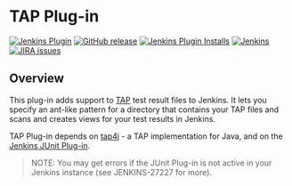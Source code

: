 # TAP Plug-in

[![Jenkins Plugin](https://img.shields.io/jenkins/plugin/v/tap.svg)](https://plugins.jenkins.io/tap)
[![GitHub release](https://img.shields.io/github/release/jenkinsci/tap.svg?label=changelog)](https://github.com/jenkinsci/tap-plugin/blob/master/CHANGES.md)
[![Jenkins Plugin Installs](https://img.shields.io/jenkins/plugin/i/tap.svg?color=blue)](https://plugins.jenkins.io/tap)
[![Jenkins](https://ci.jenkins.io/job/Plugins/job/tap-plugin/job/master/badge/icon?subject=Jenkins%20CI)](https://ci.jenkins.io/job/Plugins/job/tap-plugin/job/master/)
[![JIRA issues](https://img.shields.io/static/v1?label=Issue%20tracking&message=component:%20tap-plugin&color=blue)](https://issues.jenkins.io/browse/JENKINS-64962?jql=component%20%3D%20%27tap-plugin%27%20AND%20resolution%20IS%20EMPTY%20ORDER%20BY%20updated%20DESC)

## Overview

This plug-in adds support to [TAP](https://testanything.org/) test result files to Jenkins.
It lets you specify an ant-like pattern for a directory that contains your TAP files and
scans and creates views for your test results in Jenkins.

TAP Plug-in depends on [tap4j](https://github.com/tupilabs/tap4j) - a TAP implementation
for Java, and on the [Jenkins JUnit Plug-in](https://plugins.jenkins.io/junit/).

> NOTE: You may get errors if the JUnit Plug-in is not active in your Jenkins instance
(see JENKINS-27227 for more).